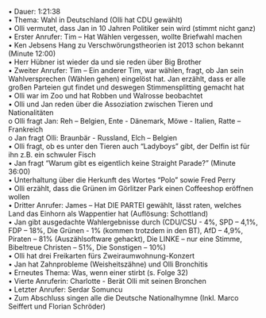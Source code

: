 • Dauer: 1:21:38  
• Thema: Wahl in Deutschland (Olli hat CDU gewählt)  
• Olli vermutet, dass Jan in 10 Jahren Politiker sein wird (stimmt nicht ganz)  
• Erster Anrufer: Tim – Hat Wählen vergessen, wollte Briefwahl machen  
• Ken Jebsens Hang zu Verschwörungstheorien ist 2013 schon bekannt (Minute 12:00)  
• Herr Hübner ist wieder da und sie reden über Big Brother  
• Zweiter Anrufer: Tim – Ein anderer Tim, war wählen, fragt, ob Jan sein Wahlversprechen (Wählen gehen) eingelöst hat. Jan erzählt, dass er alle großen Parteien gut findet und deswegen Stimmensplitting gemacht hat  
• Olli war im Zoo und hat Robben und Walrosse beobachtet  
• Olli und Jan reden über die Assoziation zwischen Tieren und Nationalitäten   
        o Olli fragt Jan: Reh – Belgien, Ente - Dänemark, Möwe - Italien, Ratte – Frankreich  
	o Jan fragt Olli: Braunbär - Russland, Elch – Belgien  
• Olli fragt, ob es unter den Tieren auch “Ladyboys” gibt, der Delfin ist für ihn z.B. ein schwuler Fisch  
• Jan fragt “Warum gibt es eigentlich keine Straight Parade?” (Minute 36:00)  
• Unterhaltung über die Herkunft des Wortes “Polo” sowie Fred Perry  
• Olli erzählt, dass die Grünen im Görlitzer Park einen Coffeeshop eröffnen wollen  
• Dritter Anrufer: James – Hat DIE PARTEI gewählt, lässt raten, welches Land das Einhorn als Wappentier hat (Auflösung: Schottland)  
• Jan gibt ausgedachte Wahlergebnisse durch (CDU/CSU - 4%, SPD – 4,1%, FDP – 18%, Die Grünen - 1% (kommen trotzdem in den BT), AfD – 4,9%, Piraten – 81% (Auszählsoftware gehackt), Die LINKE – nur eine Stimme, Bibeltreue Christen – 51%, Die Sonstigen – 10%)  
• Olli hat drei Freikarten fürs Zweiraumwohnung-Konzert  
• Jan hat Zahnprobleme (Weisheitszähne) und Olli Bronchitis  
• Erneutes Thema: Was, wenn einer stirbt (s. Folge 32)  
• Vierte Anruferin: Charlotte - Berät Olli mit seinen Bronchen  
• Letzter Anrufer: Serdar Somuncu  
• Zum Abschluss singen alle die Deutsche Nationalhymne (Inkl. Marco Seiffert und Florian Schröder)  

